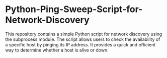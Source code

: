 # Python-Ping-Sweep-Script-for-Network-Discovery
This repository contains a simple Python script for network discovery using the subprocess module. The script allows users to check the availability of a specific host by pinging its IP address. It provides a quick and efficient way to determine whether a host is alive or down.
